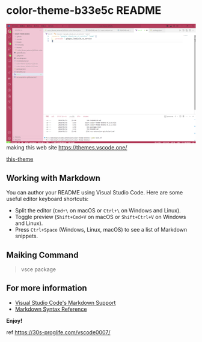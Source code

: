 # color-theme-b33e5c README

![alt text](sample-image.png)
making this web site
https://themes.vscode.one/

[this-theme](https://themes.vscode.one/theme/pisakun/bDHb3XiG)

## Working with Markdown

You can author your README using Visual Studio Code. Here are some useful editor keyboard shortcuts:

* Split the editor (`Cmd+\` on macOS or `Ctrl+\` on Windows and Linux).
* Toggle preview (`Shift+Cmd+V` on macOS or `Shift+Ctrl+V` on Windows and Linux).
* Press `Ctrl+Space` (Windows, Linux, macOS) to see a list of Markdown snippets.

## Maiking Command
> vsce package

## For more information

* [Visual Studio Code's Markdown Support](http://code.visualstudio.com/docs/languages/markdown)
* [Markdown Syntax Reference](https://help.github.com/articles/markdown-basics/)

**Enjoy!**

ref https://30s-proglife.com/vscode0007/